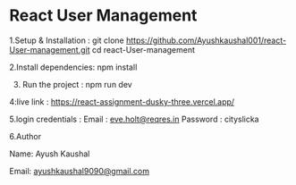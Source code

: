 # React User Management

1.Setup & Installation :
git clone https://github.com/Ayushkaushal001/react-User-management.git
cd react-User-management

2.Install dependencies:  npm install

3. Run the project : npm run dev

4:live link : https://react-assignment-dusky-three.vercel.app/

5.login credentials :  Email : eve.holt@reqres.in
  Password : cityslicka

6.Author
  
  Name: Ayush Kaushal

Email: ayushkaushal9090@gmail.com
